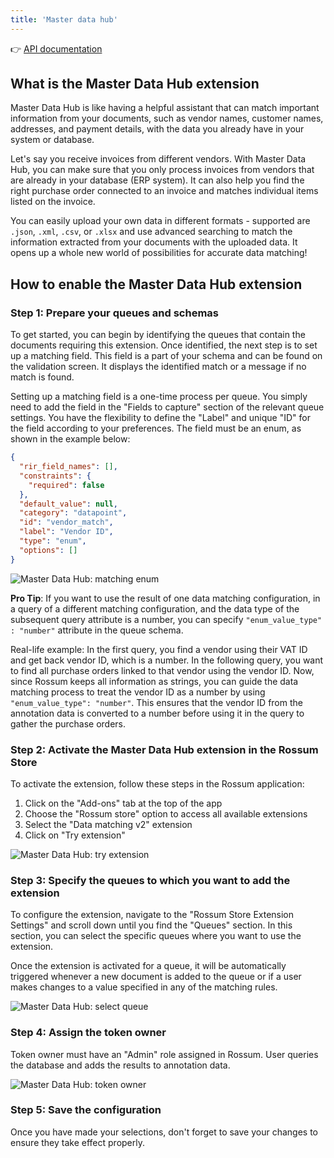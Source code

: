 ```yaml
---
title: 'Master data hub'
---
```


👉 [API documentation](https://elis.rossum.ai/svc/master-data-hub/api/docs)

## What is the Master Data Hub extension

Master Data Hub is like having a helpful assistant that can match important information from your documents, such as vendor names, customer names, addresses, and payment details, with the data you already have in your system or database.

Let's say you receive invoices from different vendors. With Master Data Hub, you can make sure that you only process invoices from vendors that are already in your database (ERP system). It can also help you find the right purchase order connected to an invoice and matches individual items listed on the invoice.

You can easily upload your own data in different formats - supported are `.json`, `.xml`, `.csv`, or `.xlsx` and use advanced searching to match the information extracted from your documents with the uploaded data. It opens up a whole new world of possibilities for accurate data matching!

## How to enable the Master Data Hub extension

### Step 1: Prepare your queues and schemas

To get started, you can begin by identifying the queues that contain the documents requiring this extension. Once identified, the next step is to set up a matching field. This field is a part of your schema and can be found on the validation screen. It displays the identified match or a message if no match is found.

Setting up a matching field is a one-time process per queue. You simply need to add the field in the "Fields to capture" section of the relevant queue settings. You have the flexibility to define the "Label" and unique "ID" for the field according to your preferences. The field must be an enum, as shown in the example below:

```json
{
  "rir_field_names": [],
  "constraints": {
    "required": false
  },
  "default_value": null,
  "category": "datapoint",
  "id": "vendor_match",
  "label": "Vendor ID",
  "type": "enum",
  "options": []
}
```

![Master Data Hub: matching enum](./img/mdh-matching-enum.png)

**Pro Tip**: If you want to use the result of one data matching configuration, in a query of a different matching configuration, and the data type of the subsequent query attribute is a number, you can specify `"enum_value_type" : "number"` attribute in the queue schema.

Real-life example: In the first query, you find a vendor using their VAT ID and get back vendor ID, which is a number. In the following query, you want to find all purchase orders linked to that vendor using the vendor ID. Now, since Rossum keeps all information as strings, you can guide the data matching process to treat the vendor ID as a number by using `"enum_value_type": "number"`. This ensures that the vendor ID from the annotation data is converted to a number before using it in the query to gather the purchase orders.

### Step 2: Activate the Master Data Hub extension in the Rossum Store

To activate the extension, follow these steps in the Rossum application:

1. Click on the "Add-ons" tab at the top of the app
1. Choose the "Rossum store" option to access all available extensions
1. Select the "Data matching v2" extension
1. Click on "Try extension"

![Master Data Hub: try extension](./img/mdh-try-extension.png)

### Step 3: Specify the queues to which you want to add the extension

To configure the extension, navigate to the "Rossum Store Extension Settings" and scroll down until you find the "Queues" section. In this section, you can select the specific queues where you want to use the extension.

Once the extension is activated for a queue, it will be automatically triggered whenever a new document is added to the queue or if a user makes changes to a value specified in any of the matching rules.

![Master Data Hub: select queue](./img/mdh-select-queue.png)

### Step 4: Assign the token owner

Token owner must have an "Admin" role assigned in Rossum. User queries the database and adds the results to annotation data.

![Master Data Hub: token owner](./img/mdh-token-owner.png)

### Step 5: Save the configuration

Once you have made your selections, don't forget to save your changes to ensure they take effect properly.
